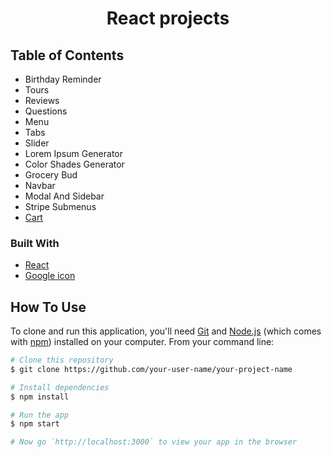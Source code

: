 <h1 align="center">React projects</h1>
 
<!-- TABLE OF CONTENTS -->

## Table of Contents

- Birthday Reminder
- Tours
- Reviews
- Questions
- Menu
- Tabs
- Slider
- Lorem Ipsum Generator
- Color Shades Generator
- Grocery Bud
- Navbar
- Modal And Sidebar
- Stripe Submenus
- [Cart](https://thejyotipatel.github.io/react-projects/)

<!-- ## How to clone this repository -->

### Built With

- [React](https://reactjs.org/)
- [Google icon](https://fonts.google.com/icons)

## How To Use

To clone and run this application, you'll need [Git](https://git-scm.com) and [Node.js](https://nodejs.org/en/download/) (which comes with [npm](http://npmjs.com)) installed on your computer. From your command line:

```bash
# Clone this repository
$ git clone https://github.com/your-user-name/your-project-name

# Install dependencies
$ npm install

# Run the app
$ npm start

# Now go `http://localhost:3000` to view your app in the browser
```
